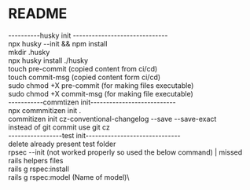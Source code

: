 # README
----------husky init ------------------------------\
npx husky --init && npm install\
mkdir .husky\
npx husky install ./husky\
touch pre-commit (copied content from ci/cd)\
touch commit-msg (copied content form ci/cd)\
sudo chmod +X pre-commit (for making files executable)\
sudo chmod +X commit-msg (for making file executable)\
-----------commtizen init---------------------------\
npx commmitizen init .\
commitizen init cz-conventional-changelog --save --save-exact\
instead of git commit use git cz\
-----------------test init------------------------------\
delete already present test folder\
rpsec --init (not worked properly so used the below command) | missed rails helpers files\
rails g rspec:install\
rails g rspec:model (Name of model)\
